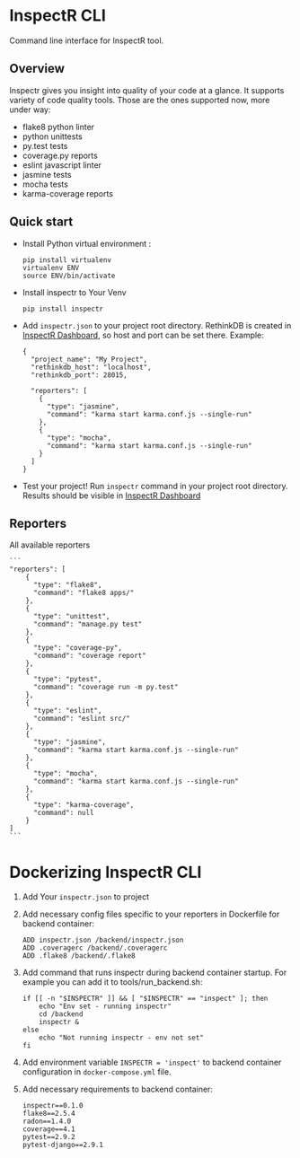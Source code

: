 # InspectR CLI

Command line interface for InspectR tool.

## Overview

Inspectr gives you insight into quality of your code at a glance. It supports variety of
code quality tools. Those are the ones supported now, more under way:

* flake8 python linter
* python unittests
* py.test tests
* coverage.py reports
* eslint javascript linter
* jasmine tests
* mocha tests
* karma-coverage reports

## Quick start

- Install Python virtual environment : 

    ```
    pip install virtualenv
    virtualenv ENV
    source ENV/bin/activate
    ```

- Install inspectr to Your Venv

    `pip install inspectr`

- Add `inspectr.json` to your project root directory. RethinkDB is created in [InspectR Dashboard][dashboard], so host and port can be set there. Example:

    ```
    {
      "project_name": "My Project",
      "rethinkdb_host": "localhost",
      "rethinkdb_port": 28015,
    
      "reporters": [
        {
          "type": "jasmine",
          "command": "karma start karma.conf.js --single-run"
        },
        {
          "type": "mocha",
          "command": "karma start karma.conf.js --single-run"
        }
      ]
    }
    ```

    
- Test your project! Run `inspectr` command in your project root directory. Results should be visible in [InspectR Dashboard][dashboard]

## Reporters

All available reporters

    ```    
    "reporters": [
        {
          "type": "flake8",
          "command": "flake8 apps/"
        },
        {
          "type": "unittest",
          "command": "manage.py test"
        },
        {
          "type": "coverage-py",
          "command": "coverage report"
        },
        {
          "type": "pytest",
          "command": "coverage run -m py.test"
        },
        {
          "type": "eslint",
          "command": "eslint src/"
        },
        {
          "type": "jasmine",
          "command": "karma start karma.conf.js --single-run"
        },
        {
          "type": "mocha",
          "command": "karma start karma.conf.js --single-run"
        },
        {
          "type": "karma-coverage",
          "command": null
        }
    ]
    ```

# Dockerizing InspectR CLI

1. Add Your `inspectr.json` to project

2. Add necessary config files specific to your reporters in Dockerfile for backend container:
    ```
    ADD inspectr.json /backend/inspectr.json
    ADD .coveragerc /backend/.coveragerc
    ADD .flake8 /backend/.flake8
    ```

4. Add command that runs inspectr during backend container startup. For example you can add it to tools/run_backend.sh:
    ```
    if [[ -n "$INSPECTR" ]] && [ "$INSPECTR" == "inspect" ]; then
        echo "Env set - running inspectr"
        cd /backend
        inspectr &
    else
        echo "Not running inspectr - env not set"
    fi
    ```
5. Add environment variable `INSPECTR = 'inspect'` to backend container configuration in `docker-compose.yml` file.

6. Add necessary requirements to backend container:
    ```
    inspectr==0.1.0
    flake8==2.5.4
    radon==1.4.0
    coverage==4.1
    pytest==2.9.2
    pytest-django==2.9.1
    ```


[rethink]:https://www.rethinkdb.com/
[dashboard]:https://git.teonite.net/inspectr/inspectr-dashboard
